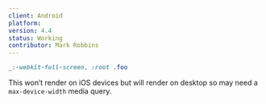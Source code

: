 ```yaml
---
client: Android
platform:
version: 4.4
status: Working
contributor: Mark Robbins
---
```


```css
_:-webkit-full-screen, :root .foo
```

This won’t render on iOS devices but will render on desktop so may need a `max-device-width` media query.
